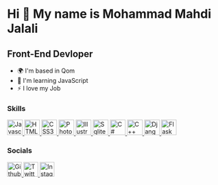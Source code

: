 Hi 👋 My name is Mohammad Mahdi Jalali
================================

Front-End Devloper
-----------------
* 🌍  I'm based in Qom
* 🧠  I'm learning JavaScript
* ⚡  I love my Job

### Skills

<p align="left">
  <a href="https://developer.mozilla.org/en-US/docs/Web/JavaScript" target="_blank" rel="noreferrer">
    <img src="https://raw.githubusercontent.com/danielcranney/readme-generator/main/public/icons/skills/javascript-colored.svg" width="36" height="36" alt="Javascript" />
  </a>
  <a href="https://developer.mozilla.org/en-US/docs/Glossary/HTML5" target="_blank" rel="noreferrer">
    <img src="https://raw.githubusercontent.com/danielcranney/readme-generator/main/public/icons/skills/html5-colored.svg" width="36" height="36" alt="HTML5" />
  </a>
  <a href="https://www.w3.org/TR/CSS/#css" target="_blank" rel="noreferrer">
    <img src="https://raw.githubusercontent.com/danielcranney/readme-generator/main/public/icons/skills/css3-colored.svg" width="36" height="36" alt="CSS3" />
  </a>
  <a href="https://www.adobe.com/uk/products/photoshop.html" target="_blank" rel="noreferrer">
    <img src="https://www.adobe.com/content/dam/shared/images/product-icons/svg/photoshop.svg" width="36" height="36" alt="Photoshop" />
  </a>
  <a href="https://www.adobe.com/uk/products/illustrator.html" target="_blank" rel="noreferrer">
    <img src="https://www.adobe.com/content/dam/shared/images/product-icons/svg/illustrator.svg" width="36" height="36" alt="Illustrator" />
  </a>
  <a href="https://www.sqlite.org/docs.html" target="_blank" rel="noreferrer">
    <img src="https://cdn.worldvectorlogo.com/logos/sqlite.svg" width="36" height="36" alt="Sqlite" />
  </a>
  <a href="https://docs.microsoft.com/en-us/dotnet/csharp/" target="_blank" rel="noreferrer">
    <img src="https://cdn.worldvectorlogo.com/logos/c--4.svg" width="36" height="36" alt="C#" />
  </a>
  <a href="https://docs.microsoft.com/en-us/dotnet/csharp/" target="_blank" rel="noreferrer">
    <img src="https://cdn.worldvectorlogo.com/logos/c.svg" width="36" height="36" alt="C++" />
  </a>
  <a href="https://www.djangoproject.com/" target="_blank" rel="noreferrer">
    <img src="https://cdn.worldvectorlogo.com/logos/django.svg" width="36" height="36" alt="Django" />
  </a>
  <a href="https://flask.palletsprojects.com/" target="_blank" rel="noreferrer">
    <img src="https://cdn.worldvectorlogo.com/logos/flask.svg" width="36" height="36" alt="Flask" />
  </a>
</p>

### Socials

<p align="left">
  <a href="https://github.com/JMohammadMahdi/" target="_blank" rel="noreferrer">
    <img src="https://raw.githubusercontent.com/danielcranney/readme-generator/main/public/icons/socials/github.svg" width="34" height="34" alt="Github"/>
  </a>
  <a href="https://twitter.com/mhmdmhdi_Jalali" target="_blank" rel="noreferrer">
    <img src="https://raw.githubusercontent.com/danielcranney/readme-generator/main/public/icons/socials/twitter.svg" width="34" height="34" alt="Twitter"/>
  </a>
  <a href="https://www.instagram.com/itmaneqom/" target="_blank" rel="noreferrer">
    <img src="https://cdn.worldvectorlogo.com/logos/instagram-2016-5.svg" width="34" height="34" alt="Instagram"/>
  </a>
</p>
